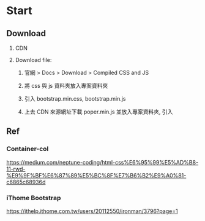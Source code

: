 # Start

## Download

1. CDN

2. Download file:

    1. 官網 > Docs > Download > Compiled CSS and JS

    2. 將 css 與 js 資料夾放入專案資料夾

    3. 引入 bootstrap.min.css, bootstrap.min.js

    4. 上去 CDN 來源網址下載 poper.min.js 並放入專案資料夾, 引入

## Ref

### Container-col

<https://medium.com/neptune-coding/html-css%E6%95%99%E5%AD%B8-11-rwd-%E9%9F%BF%E6%87%89%E5%BC%8F%E7%B6%B2%E9%A0%81-c6865c68936d>

### iThome Bootstrap

<https://ithelp.ithome.com.tw/users/20112550/ironman/3796?page=1>
